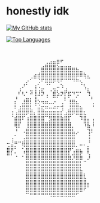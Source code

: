 # honestly idk

[![My GitHub stats](https://github-readme-stats.vercel.app/api?username=desecaw13&theme=slateorange&count_private=true&show_icons=true)](https://github.com/anuraghazra/github-readme-stats)

[![Top Languages](https://github-readme-stats.vercel.app/api/top-langs?username=desecaw13&theme=slateorange&count_private=true&layout=compact&langs_count=666&hide=ShaderLab,HLSL)](https://github.com/anuraghazra/github-readme-stats)

#

⠀⠀⠀⠀⠀⠀⠀⠀⠀⠀⢀⣠⣤⣶⠖⠀⠀⠀⠀⠀⠀⠀⠀⠀⠀
⠀⠀⠀⠀⠀⠀⠀⠀⠀⣴⣿⣿⣿⣵⣶⣶⣶⣤⣄⠀⠀⠀⠀⠀⠀
⠀⠀⠀⠀⠀⠀⠀⣠⣴⣿⣿⣿⣿⣿⣿⣿⣿⣿⣿⣿⣦⡀⠀⠀⠀
⠀⠀⠀⠀⠀⡠⠊⠉⢙⠟⣿⣿⡿⢿⠟⠛⠛⠻⠷⢄⠈⠉⠀⠀⠀
⠀⠀⠀⢀⠜⠁⠀⢰⠡⣀⠈⠁⣀⠤⠱⢀⠀⠀⠀⠈⢣⡀⠀⠀⠀
⠀⠀⠀⠎⢆⠂⠽⢸⣸⡳⢀⠈⣾⣣⡲⡟⣖⠲⢒⠂⠀⢳⠀⠀⠀
⠀⠀⡘⠀⢠⣶⡆⢸⢄⣀⣈⠀⢉⠁⠀⠇⢡⣤⡁⠀⠀⠀⠃⠀⠀
⠀⠀⡇⢠⣿⣿⡇⠘⣑⡬⣭⣉⣡⡤⢼⠀⢸⣿⣿⣄⠀⠀⠸⠀⠀
⠀⢰⢠⣿⣿⡿⣿⡄⣿⣿⣶⣶⣶⣶⡎⣠⣿⡿⣿⣿⣆⠀⠀⠀⠀
⠀⠈⣾⣿⠏⢰⣿⣿⣿⣿⠉⣻⣿⣿⣷⣿⡏⠀⠀⠹⣿⡄⢠⠀⠀
⠀⠀⢿⡏⠀⢸⣿⣿⣿⣿⣿⣿⣿⣿⣿⣿⣿⡀⠀⠀⠹⣧⠸⠀⠀
⠀⠀⠘⠀⠠⣿⣿⣿⣿⣿⣿⣿⣿⣿⣿⣿⣿⣧⡠⠀⠀⢹⠇⠀⠀
⠀⢠⠁⠀⢠⣿⣿⣿⣿⣿⣿⣿⣿⣿⣿⣿⣿⣿⠀⠀⠀⢸⠀⠀⠀
⢒⣬⡛⠉⢿⣿⣿⣿⣿⣿⣿⣿⣿⣿⣿⣿⣿⣿⡀⠤⠄⡈⠀⠀⠀
⣿⡟⡁⠀⢡⣿⣿⣿⣿⣿⣿⣿⣿⣿⣿⣿⡟⢡⣶⣦⠀⡇⠀⠀⠀
⠉⠁⠐⠀⠂⣿⣿⣿⣿⣿⣿⣿⣿⣿⣿⣿⣷⡹⣿⣷⠀⡸⠀⠀⠀
⠀⠀⠀⠀⠀⣿⣿⣿⣿⣿⣿⣿⣿⣿⣿⣿⣿⣿⣿⡇⠉⠀⠀⠀⠀
⠀⠀⠀⠀⠀⣿⣿⣿⣿⣿⣿⣿⣿⣿⣿⣿⣿⣿⣿⣧⠀⠀⠀⠀⠀
⠀⠀⠀⠀⠀⣿⣿⣿⣿⣿⣿⣿⣿⣿⣿⣿⣿⣿⣿⣿⣇⠀⠀⠀⠀
⠀⠀⠀⠀⠀⣿⣿⣿⣿⣿⣿⣿⣿⣿⣿⣿⣿⣿⣿⣿⣿⡄⠀⠀⠀
⠀⠀⠀⠀⠀⣿⣿⣿⣿⣿⣿⣿⣿⣿⣿⣿⣿⣿⣿⣿⠟⠁⠀⠀⠀
⠀⠀⠀⠀⠀⠉⠛⠛⠛⠛⠛⠻⠿⠿⠿⠿⠿⠿⠋⠀⠀⠀⠀⠀⠀
